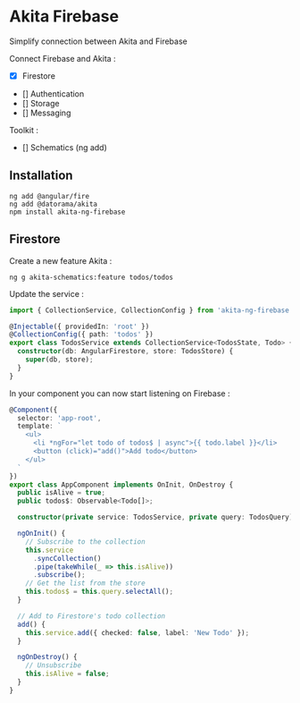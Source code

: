 # Akita Firebase
Simplify connection between Akita and Firebase

Connect Firebase and Akita : 
- [X] Firestore
- [] Authentication
- [] Storage
- [] Messaging

Toolkit : 
- [] Schematics (ng add)

## Installation

```
ng add @angular/fire
ng add @datorama/akita
npm install akita-ng-firebase
```

## Firestore
Create a new feature Akita : 
```
ng g akita-schematics:feature todos/todos
```

Update the service : 
```typescript
import { CollectionService, CollectionConfig } from 'akita-ng-firebase';

@Injectable({ providedIn: 'root' })
@CollectionConfig({ path: 'todos' })
export class TodosService extends CollectionService<TodosState, Todo> {
  constructor(db: AngularFirestore, store: TodosStore) {
    super(db, store);
  }
}
```

In your component you can now start listening on Firebase : 
```typescript
@Component({
  selector: 'app-root',
  template: `
    <ul>
      <li *ngFor="let todo of todos$ | async">{{ todo.label }}</li>
      <button (click)="add()">Add todo</button>
    </ul>
  `
})
export class AppComponent implements OnInit, OnDestroy {
  public isAlive = true;
  public todos$: Observable<Todo[]>;

  constructor(private service: TodosService, private query: TodosQuery) {}

  ngOnInit() {
    // Subscribe to the collection
    this.service
      .syncCollection()
      .pipe(takeWhile(_ => this.isAlive))
      .subscribe();
    // Get the list from the store
    this.todos$ = this.query.selectAll();
  }

  // Add to Firestore's todo collection
  add() {
    this.service.add({ checked: false, label: 'New Todo' });
  }

  ngOnDestroy() {
    // Unsubscribe
    this.isAlive = false;
  }
}
```
